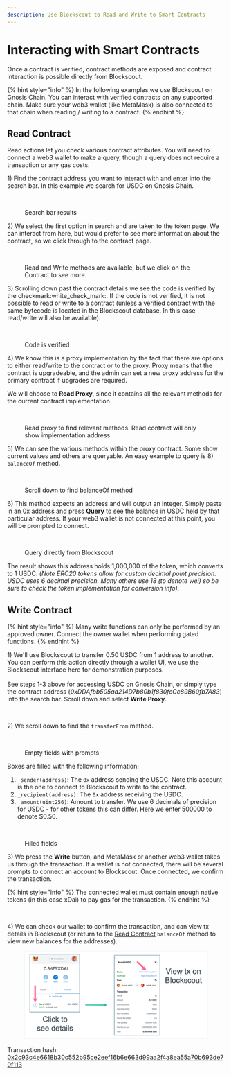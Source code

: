 ```yaml
---
description: Use Blockscout to Read and Write to Smart Contracts
---
```


# Interacting with Smart Contracts

Once a contract is verified, contract methods are exposed and contract interaction is possible directly from Blockscout.

{% hint style="info" %}
In the following examples we use Blockscout on Gnosis Chain. You can interact with verified contracts on any supported chain. Make sure your web3 wallet (like MetaMask) is also connected to that chain when reading / writing to a contract.
{% endhint %}

## Read Contract

Read actions let you check various contract attributes. You will need to connect a web3 wallet to make a query, though a query does not require a transaction or any gas costs.

1\) Find the contract address you want to interact with and enter into the search bar. In this example we search for USDC on Gnosis Chain.

<figure><img src="../.gitbook/assets/USDC-1.png" alt=""><figcaption><p>Search bar results</p></figcaption></figure>

2\) We select the first option in search and are taken to the token page. We can interact from here, but would prefer to see more information about the contract, so we click through to the contract page.

<figure><img src="../.gitbook/assets/USDC-contract-details.png" alt=""><figcaption><p>Read and Write methods are available, but we click on the Contract to see more.</p></figcaption></figure>

3\) Scrolling down past the contract details we see the code is verified by the checkmark:white\_check\_mark:. If the code is not verified, it is not possible to read or write to a contract (unless a verified contract with the same bytecode is located in the Blockscout database. In this case read/write will also be available).

<figure><img src="../.gitbook/assets/code-verified.png" alt=""><figcaption><p>Code is verified</p></figcaption></figure>

4\) We know this is a proxy implementation by the fact that there are options to either read/write to the contract or to the proxy. Proxy means that the contract is upgradeable, and the admin can set a new proxy address for the primary contract if upgrades are required.&#x20;

We will choose to **Read Proxy**, since it contains all the relevant methods for the current contract implementation.

<figure><img src="../.gitbook/assets/read-proxy.png" alt=""><figcaption><p>Read proxy to find relevant methods. Read contract will only show implementation address.</p></figcaption></figure>

5\) We can see the various methods within the proxy contract. Some show current values and others are queryable. An easy example to query is 8) `balanceOf` method.&#x20;

<figure><img src="../.gitbook/assets/balanceOf-1.png" alt=""><figcaption><p>Scroll down to find balanceOf method</p></figcaption></figure>

6\) This method expects an address and will output an integer. Simply paste in an 0x address and press **Query** to see the balance in USDC held by that particular address. If your web3 wallet is not connected at this point, you will be prompted to connect.

<figure><img src="../.gitbook/assets/query-balance.png" alt=""><figcaption><p>Query directly from Blockscout</p></figcaption></figure>

The result shows this address holds 1,000,000 of the token, which converts to 1 USDC. _(Note ERC20 tokens allow for custom decimal point precision. USDC uses 6 decimal precision. Many others use 18 (to denote wei) so be sure to check the token implementation for conversion info)._

## Write Contract

{% hint style="info" %}
Many write functions can only be performed by an approved owner. Connect the owner wallet when performing gated functions.&#x20;
{% endhint %}

1\) We'll use Blockscout to transfer 0.50 USDC from 1 address to another. You can perform this action directly through a wallet UI, we use the Blockscout interface here for demonstration purposes. \
\
See steps 1-3 above for accessing USDC on Gnosis Chain, or simply type the contract address (_0xDDAfbb505ad214D7b80b1f830fcCc89B60fb7A83_) into the search bar. Scroll down and select **Write Proxy**.

<figure><img src="../.gitbook/assets/write-proxy-1.png" alt=""><figcaption></figcaption></figure>

2\) We scroll down to find the `transferFrom` method.

<figure><img src="../.gitbook/assets/transfer-b4.png" alt=""><figcaption><p>Empty fields with prompts</p></figcaption></figure>

Boxes are filled with the following information:

1. `_sender(address)`: The `0x` address sending the USDC. Note this account is the one to connect to Blockscout to write to the contract.
2. `_recipient(address)`: The `0x` address receiving the USDC.
3. `_amount(uint256)`: Amount to transfer. We use 6 decimals of precision for USDC - for other tokens this can differ. Here we enter 500000 to denote $0.50.

<figure><img src="../.gitbook/assets/transfer-after.png" alt=""><figcaption><p>Filled fields</p></figcaption></figure>

3\) We press the **Write** button, and MetaMask or another web3 wallet takes us through the transaction. If a wallet is not connected, there will be several prompts to connect an account to Blockscout. Once connected, we confirm the transaction.&#x20;

{% hint style="info" %}
The connected wallet must contain enough native tokens (in this case xDai) to pay gas for the transaction.
{% endhint %}

<figure><img src="../.gitbook/assets/confirm-transactions.png" alt=""><figcaption></figcaption></figure>

4\) We can check our wallet to confirm the transaction, and can view tx details in Blockscout (or return to the [Read Contract](interacting-with-smart-contracts.md#read-contract) `balanceOf` method to view new balances for the addresses).

<figure><img src="../.gitbook/assets/meta-2 (1).png" alt=""><figcaption></figcaption></figure>

Transaction hash: [0x2c93c4e6618b30c552b95ce2eef16b6e663d99aa2f4a8ea55a70b693de70f113](https://blockscout.com/xdai/mainnet/tx/0x2c93c4e6618b30c552b95ce2eef16b6e663d99aa2f4a8ea55a70b693de70f113)

<figure><img src="../.gitbook/assets/tx-details.png" alt=""><figcaption></figcaption></figure>





